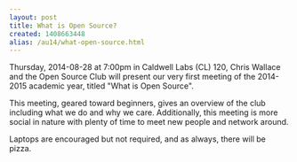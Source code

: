 ```yaml
---
layout: post
title: What is Open Source?
created: 1408663448
alias: /au14/what-open-source.html
---
```

Thursday, 2014-08-28 at 7:00pm in Caldwell Labs (CL) 120, Chris Wallace and the Open Source Club will present our very first meeting of the 2014-2015 academic year, titled "What is Open Source".

This meeting, geared toward beginners, gives an overview of the club including what we do and why we care. Additionally, this meeting is more social in nature with plenty of time to meet new people and network around.

Laptops are encouraged but not required, and as always, there will be pizza.
